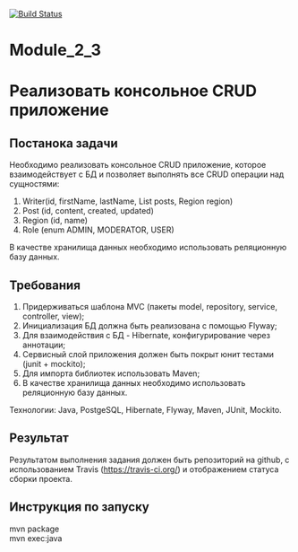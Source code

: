 [![Build Status](https://travis-ci.org/zoom59rus/HibernateCRUDApplication.svg?branch=master)](https://travis-ci.org/zoom59rus/HibernateCRUDApplication)
# Module_2_3
# Реализовать консольное CRUD приложение

## Постанока задачи
Необходимо реализовать консольное CRUD приложение, которое взаимодействует с БД и позволяет выполнять все CRUD операции над сущностями:   
1.  Writer(id, firstName, lastName, List<Post> posts, Region region)  
2.  Post (id, content, created, updated)  
3.  Region (id, name)  
4.  Role (enum ADMIN, MODERATOR, USER)  

В качестве хранилища данных необходимо использовать реляционную базу данных.

## Требования  
1.  Придерживаться шаблона MVC (пакеты model, repository, service, controller, view);  
2.  Инициализация БД должна быть реализована с помощью Flyway;  
3.  Для взаимодействия с БД - Hibernate, конфигурирование через аннотации;
4.  Сервисный слой приложения должен быть покрыт юнит тестами (junit + mockito);  
4.  Для импорта библиотек использовать Maven;  
5.  В качестве хранилища данных необходимо использовать реляционную базу данных.  

Технологии: Java, PostgeSQL, Hibernate, Flyway, Maven, JUnit, Mockito.  

## Результат 
Результатом выполнения задания должен быть репозиторий на github, с использованием Travis (https://travis-ci.org/) и отображением статуса сборки проекта.  

## Инструкция по запуску
mvn package  
mvn exec:java